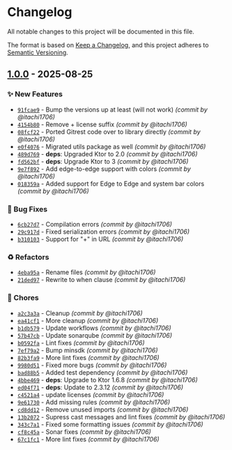 # Changelog
All notable changes to this project will be documented in this file.

The format is based on [Keep a Changelog](https://keepachangelog.com/en/1.0.0/),
and this project adheres to [Semantic Versioning](https://semver.org/spec/v2.0.0.html).

## [1.0.0] - 2025-08-25
### :sparkles: New Features
- [`91fcae9`](https://github.com/itachi1706/AndroidABP/commit/91fcae97252a6d79a0bc55c0e6d1fc1d3c8e2fbd) - Bump the versions up at least (will not work) *(commit by @itachi1706)*
- [`4154b80`](https://github.com/itachi1706/AndroidABP/commit/4154b80e58b0d3047e2e74111b717fd102443d1a) - Remove + license suffix *(commit by @itachi1706)*
- [`08fcf22`](https://github.com/itachi1706/AndroidABP/commit/08fcf224f08d318eca9c1e0bcb2c5d871da230be) - Ported Gitrest code over to library directly *(commit by @itachi1706)*
- [`e0f4076`](https://github.com/itachi1706/AndroidABP/commit/e0f4076a2f4d275743aef87f80e69acb2463bf0d) - Migrated utils package as well *(commit by @itachi1706)*
- [`489d769`](https://github.com/itachi1706/AndroidABP/commit/489d7691c527d63511454aa7dbc5d1ea873a94da) - **deps**: Upgraded Ktor to 2.0 *(commit by @itachi1706)*
- [`fd562bf`](https://github.com/itachi1706/AndroidABP/commit/fd562bfd151bc226ff661dc1659132034ab746ed) - **deps**: Upgrade Ktor to 3 *(commit by @itachi1706)*
- [`9e7f892`](https://github.com/itachi1706/AndroidABP/commit/9e7f892416ffff1c8212e7faa4058ea309b10b0a) - Add edge-to-edge support with colors *(commit by @itachi1706)*
- [`018359a`](https://github.com/itachi1706/AndroidABP/commit/018359a13158cb57b89d5e2ef8ba4754df4648df) - Added support for Edge to Edge and system bar colors *(commit by @itachi1706)*

### :bug: Bug Fixes
- [`6cb27d7`](https://github.com/itachi1706/AndroidABP/commit/6cb27d73e83ef22c2175fe929c7f630af1a79ac5) - Compilation errors *(commit by @itachi1706)*
- [`29c917d`](https://github.com/itachi1706/AndroidABP/commit/29c917dc6a6ffc076abf6114cc0f3efa28114591) - Fixed serialization errors *(commit by @itachi1706)*
- [`b310103`](https://github.com/itachi1706/AndroidABP/commit/b310103151733e5e9ff1d4a0cd6bd5c0106d065b) - Support for "+" in URL *(commit by @itachi1706)*

### :recycle: Refactors
- [`4eba95a`](https://github.com/itachi1706/AndroidABP/commit/4eba95ae59f5289a84a2ab80b0dc8442b8a60fe5) - Rename files *(commit by @itachi1706)*
- [`21ded97`](https://github.com/itachi1706/AndroidABP/commit/21ded97af9bef96bfa542fb6311c9790cb27efdb) - Rewrite to when clause *(commit by @itachi1706)*

### :wrench: Chores
- [`a2c3a3a`](https://github.com/itachi1706/AndroidABP/commit/a2c3a3abacdb938f329178163db869613715bd29) - Cleanup *(commit by @itachi1706)*
- [`ea41cf1`](https://github.com/itachi1706/AndroidABP/commit/ea41cf17cc82cc7cb0a84e17b1b53b8656ec7586) - More cleanup *(commit by @itachi1706)*
- [`b1db579`](https://github.com/itachi1706/AndroidABP/commit/b1db57992401e60c4bde114fefb9c276c6eec24c) - Update workflows *(commit by @itachi1706)*
- [`57b47cb`](https://github.com/itachi1706/AndroidABP/commit/57b47cbeb08fbaeb36f62fcfb023f710b43a5fe3) - Update sonarqube *(commit by @itachi1706)*
- [`b0592fa`](https://github.com/itachi1706/AndroidABP/commit/b0592fa641f1bb33f3427de94e669f1d25fa64e1) - Lint fixes *(commit by @itachi1706)*
- [`7ef79a2`](https://github.com/itachi1706/AndroidABP/commit/7ef79a2f6f85bb3b71138382c4e5405fd36f72ee) - Bump minsdk *(commit by @itachi1706)*
- [`82b3fa9`](https://github.com/itachi1706/AndroidABP/commit/82b3fa91477dd6817a6ab5e36a8029155592297e) - More lint fixes *(commit by @itachi1706)*
- [`9980d51`](https://github.com/itachi1706/AndroidABP/commit/9980d51518db7d3a71bb62ff466cda934278a268) - Fixed more bugs *(commit by @itachi1706)*
- [`bad88b5`](https://github.com/itachi1706/AndroidABP/commit/bad88b57959429a88fd5339ca046b83b8ab3b0fb) - Added test dependency *(commit by @itachi1706)*
- [`4bbe469`](https://github.com/itachi1706/AndroidABP/commit/4bbe4694130d80ca898ed6f60241e3e863547717) - **deps**: Upgrade to Ktor 1.6.8 *(commit by @itachi1706)*
- [`ed04f71`](https://github.com/itachi1706/AndroidABP/commit/ed04f71b1472572788d12d05f688be3e48223c78) - **deps**: Update to 2.3.12 *(commit by @itachi1706)*
- [`c4521a4`](https://github.com/itachi1706/AndroidABP/commit/c4521a466db4a0c87cc51b3a6c85901763c811e8) - update licenses *(commit by @itachi1706)*
- [`9e61730`](https://github.com/itachi1706/AndroidABP/commit/9e617309aa2fe2867900c0360e3af91785dad038) - Add missing rules *(commit by @itachi1706)*
- [`cd8dd12`](https://github.com/itachi1706/AndroidABP/commit/cd8dd12b34d04963aecb6d1b8799aa2b2790d8df) - Remove unused imports *(commit by @itachi1706)*
- [`13b2072`](https://github.com/itachi1706/AndroidABP/commit/13b2072e8133ba1da55b4c0651d21be63cacc5a8) - Supress cast messages and lint fixes *(commit by @itachi1706)*
- [`343c7a1`](https://github.com/itachi1706/AndroidABP/commit/343c7a1fde7030e3c27f589cdaafa55b4e754929) - Fixed some formatting issues *(commit by @itachi1706)*
- [`cf8c45a`](https://github.com/itachi1706/AndroidABP/commit/cf8c45a712ec15b7a0cc2cd82170d373091b7292) - Sonar fixes *(commit by @itachi1706)*
- [`67c1fc1`](https://github.com/itachi1706/AndroidABP/commit/67c1fc11f64a0ee7e9f41ad4cced10501f256da3) - More lint fixes *(commit by @itachi1706)*


[1.0.0]: https://github.com/itachi1706/AndroidABP/compare/0.1.9...1.0.0